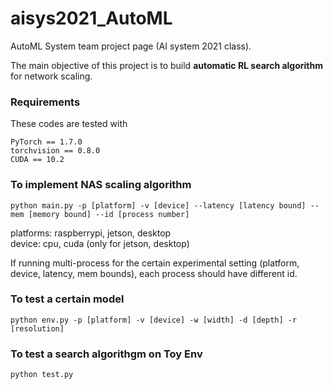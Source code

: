 # aisys2021_AutoML
AutoML System team project page (AI system 2021 class).

The main objective of this project is to build **automatic RL search algorithm** for network scaling. 

### Requirements 
These codes are tested with
```
PyTorch == 1.7.0
torchvision == 0.8.0
CUDA == 10.2
```


### To implement NAS scaling algorithm
```
python main.py -p [platform] -v [device] --latency [latency bound] --mem [memory bound] --id [process number]
```
platforms: raspberrypi, jetson, desktop   
device: cpu, cuda (only for jetson, desktop)

If running multi-process for the certain experimental setting (platform, device, latency, mem bounds), each process should have different id.

### To test a certain model
```
python env.py -p [platform] -v [device] -w [width] -d [depth] -r [resolution]
```

### To test a search algorithgm on Toy Env
```
python test.py 
```

